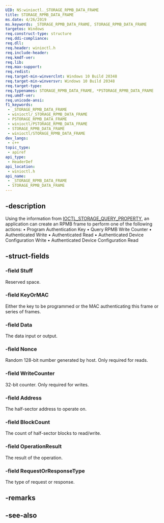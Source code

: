 ```yaml
---
UID: NS:winioctl._STORAGE_RPMB_DATA_FRAME
title: STORAGE_RPMB_DATA_FRAME
ms.date: 4/26/2019
ms.keywords: _STORAGE_RPMB_DATA_FRAME, STORAGE_RPMB_DATA_FRAME
targetos: Windows
req.construct-type: structure
req.ddi-compliance: 
req.dll: 
req.header: winioctl.h
req.include-header: 
req.kmdf-ver: 
req.lib: 
req.max-support: 
req.redist: 
req.target-min-winverclnt: Windows 10 Build 20348
req.target-min-winversvr: Windows 10 Build 20348
req.target-type: 
req.typenames: STORAGE_RPMB_DATA_FRAME, *PSTORAGE_RPMB_DATA_FRAME
req.umdf-ver: 
req.unicode-ansi: 
f1_keywords:
 - _STORAGE_RPMB_DATA_FRAME
 - winioctl/_STORAGE_RPMB_DATA_FRAME
 - PSTORAGE_RPMB_DATA_FRAME
 - winioctl/PSTORAGE_RPMB_DATA_FRAME
 - STORAGE_RPMB_DATA_FRAME
 - winioctl/STORAGE_RPMB_DATA_FRAME
dev_langs:
 - c++
topic_type:
 - apiref
api_type:
 - HeaderDef
api_location:
 - winioctl.h
api_name:
 - _STORAGE_RPMB_DATA_FRAME
 - STORAGE_RPMB_DATA_FRAME
---
```


## -description

Using the information from <a href="/windows/win32/api/winioctl/ni-winioctl-ioctl_storage_query_property">IOCTL_STORAGE_QUERY_PROPERTY</a>, an application can create an RPMB frame to perform one of the following actions:
•	Program Authentication Key
•	Query RPMB Write Counter
•	Authenticated Write
•	Authenticated Read
•	Authenticated Device Configuration Write
•	Authenticated Device Configuration Read

## -struct-fields

### -field Stuff

Reserved space.

### -field KeyOrMAC

Either the key to be programmed or the MAC authenticating this frame or series of frames.

### -field Data

The data input or output.

### -field Nonce

Random 128-bit number generated by host. Only required for reads.

### -field WriteCounter

32-bit counter. Only required for writes.

### -field Address

The half-sector address to operate on.

### -field BlockCount

The count of half-sector blocks to read/write.

### -field OperationResult

The result of the operation.

### -field RequestOrResponseType

The type of request or response.

## -remarks

## -see-also


